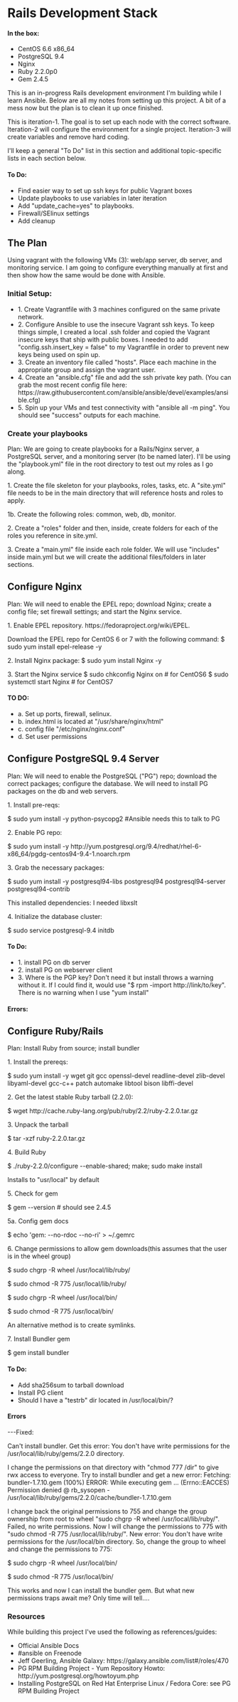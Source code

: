 <h1>Rails Development Stack</h1>
<h4>In the box:</h4>
<ul>
<li>CentOS 6.6 x86_64</li>
<li>PostgreSQL 9.4</li>
<li>Nginx</li>
<li>Ruby 2.2.0p0</li>
<li>Gem 2.4.5</li>
</ul>
<p>This is an in-progress Rails development environment I'm building while I learn Ansible.  Below are all my notes from setting up this project.  A bit of a mess now but the plan is to clean it up once finished.</p>

<p>This is iteration-1.  The goal is to set up each node with the correct software.  Iteration-2 will configure the environment for a single project.  Iteration-3 will create variables and remove hard coding.</p>

<p>I'll keep a general "To Do" list in this section and additional topic-specific lists in each section below.</p>

<h4>To Do:</h4>
<ul>
<li>Find easier way to set up ssh keys for public Vagrant boxes</li>
<li>Update playbooks to use variables in later iteration</li>
<li>Add "update_cache=yes" to playbooks.</li>
<li>Firewall/SElinux settings</li>
<li>Add cleanup</li>
</ul>
<h2>The Plan</h2>
Using vagrant with the following VMs (3): web/app server, db server, and monitoring service.  I am going to configure everything manually at first and then show how the same would be done with Ansible.

<h3>Initial Setup:</h3>
<ul>
	<li>1.  Create Vagrantfile with 3 machines configured on the same private network.</li>
	<li>2.  Configure Ansible to use the insecure Vagrant ssh keys.  To keep things simple, I created a local .ssh folder and copied the Vagrant insecure keys that ship with public boxes.  I needed to add "config.ssh.insert_key = false" to my Vagrantfile in order to prevent new keys being used on spin up.  </li>
	<li>3.  Create an inventory file called "hosts".  Place each machine in the appropriate group and assign the vagrant user. </li>
	<li>4. Create an "ansible.cfg" file and add the ssh private key path.  (You can grab the most recent config file here: https://raw.githubusercontent.com/ansible/ansible/devel/examples/ansible.cfg)</li>
	<li>5. Spin up your VMs and test connectivity with "ansible all -m ping".  You should see "success" outputs for each machine. </li>
</ul>

<h3>Create your playbooks</h3>
<p>Plan:  We are going to create playbooks for a Rails/Nginx server, a PostgreSQL server, and a monitoring server (to be named later).  I'll be using the "playbook.yml" file in the root directory to test out my roles as I go along.</p>
<p>1.  Create the file skeleton for your playbooks, roles, tasks, etc.  A "site.yml" file needs to be in the main directory that will reference hosts and roles to apply.</p>
<p>1b.  Create the following roles: common, web, db, monitor.</p>
<p>2.  Create a "roles" folder and then, inside, create folders for each of the roles you reference in site.yml.</p>
<p>3. Create a "main.yml" file inside each role folder.  We will use "includes" inside main.yml but we will create the additional files/folders in later sections.</p>

<h2>Configure Nginx</h2>
<p>Plan: We will need to enable the EPEL repo; download Nginx; create a config file; set firewall settings; and start the Nginx service.</p>

<p>1.  Enable EPEL repository.  https://fedoraproject.org/wiki/EPEL.  

Download the EPEL repo for CentOS 6 or 7 with the following command:
$ sudo yum install epel-release -y
</p>
<p>2.  Install Nginx package:
$ sudo yum install Nginx -y
</p>
<p>3.  Start the Nginx service
$ sudo chkconfig Nginx on # for CentOS6
$ sudo systemctl start Nginx # for CentOS7
</p>
<h4>TO DO:</h4>
<p><ul>
<li>a. Set up ports, firewall, selinux.</li>
<li>b. index.html is located at "/usr/share/nginx/html"</li>
<li>c. config file "/etc/nginx/nginx.conf"</li>
<li>d. Set user permissions</li>
</ul>
</p>
<h2>Configure PostgreSQL 9.4 Server</h2>
<p>Plan: We will need to enable the PostgreSQL ("PG") repo; download the correct packages; configure the database.  We will need to install PG packages on the db and web servers.
</p>
<p>1. Install pre-reqs:</p>
<p>
$ sudo yum install -y python-psycopg2 #Ansible needs this to talk to PG
</p>
<p>2. Enable PG repo:</p> 
<p>
$ sudo yum install -y http://yum.postgresql.org/9.4/redhat/rhel-6-x86_64/pgdg-centos94-9.4-1.noarch.rpm
</p>
<p>3. Grab the necessary packages:</p>
<p>
$ sudo yum install -y postgresql94-libs postgresql94 postgresql94-server postgresql94-contrib
</p>
This installed dependencies: I needed libxslt
</p>
<p>4. Initialize the database cluster:</p>
<p>
$ sudo service postgresql-9.4 initdb</p>

<h4>To Do:</h4>
<ul>
<li>1. install PG on db server</li>
<li>2. install PG on webserver client</li>
<li>3. Where is the PGP key?  Don't need it but install throws a warning without it.  If I could find it, would use "$ rpm -import http://link/to/key".  There is no warning when I use "yum install"</li>
</ul>

<h4>Errors:</h4>
<h2>Configure Ruby/Rails</h2>
<p>Plan:  Install Ruby from source; install bundler</p>

<p>1. Install the prereqs:</p>
<p>$ sudo yum install -y wget git gcc openssl-devel readline-devel zlib-devel libyaml-devel gcc-c++ patch automake libtool bison libffi-devel</p>

<p>2. Get the latest stable Ruby tarball (2.2.0):</p>
<p>$ wget http://cache.ruby-lang.org/pub/ruby/2.2/ruby-2.2.0.tar.gz</p>

<p>3. Unpack the tarball</p>
<p>$ tar -xzf ruby-2.2.0.tar.gz</p>

<p>4. Build Ruby</p>
<p>$ ./ruby-2.2.0/configure --enable-shared; make; sudo make install</p>
<p>Installs to "usr/local" by default</p>

<p>5. Check for gem</p>
<p>$ gem --version # should see 2.4.5</p>

<p>5a. Config gem docs</p>
<p>$ echo 'gem: --no-rdoc --no-ri' > ~/.gemrc</p>
<p>6. Change permissions to allow gem downloads(this assumes that the user is in the wheel group)</p>
<p>$ sudo chgrp -R wheel /usr/local/lib/ruby/</p>
<p>$ sudo chmod -R 775 /usr/local/lib/ruby/</p>
<p>$ sudo chgrp -R wheel /usr/local/bin/</p>
<p>$ sudo chmod -R 775 /usr/local/bin/</p>

<p>An alternative method is to create symlinks.</p>
<p>7. Install Bundler gem</p>
<p>$ gem install bundler</p>

<h4>To Do:</h4>
<ul>
<li>Add sha256sum to tarball download</li>
<li>Install PG client</li>
<li>Should I have a "testrb" dir located in /usr/local/bin/?</li>
</ul>
<h4>Errors</h4>
---Fixed:
<p> Can't install bundler.  Get this error: You don't have write permissions for the /usr/local/lib/ruby/gems/2.2.0 directory.</p>
<p>I change the permissions on that directory with "chmod 777 /dir" to give rwx access to everyone.  Try to install bundler and get a new error: Fetching: bundler-1.7.10.gem (100%)
ERROR:  While executing gem ... (Errno::EACCES)
    Permission denied @ rb_sysopen - /usr/local/lib/ruby/gems/2.2.0/cache/bundler-1.7.10.gem</p>
<p>I change back the original permissions to 755 and change the group ownership from root to wheel "sudo chgrp -R wheel /usr/local/lib/ruby/".  Failed, no write permissions.  Now I will change the permissions to 775 with "sudo chmod -R 775 /usr/local/lib/ruby/".  New error: You don't have write permissions for the /usr/local/bin directory.  So, change the group to wheel and change the permissions to 775:</p>
<p>$ sudo chgrp -R wheel /usr/local/bin/</p>
<p>$ sudo chmod -R 775 /usr/local/bin/</p>

<p>This works and now I can install the bundler gem.  But what new permissions traps await me?  Only time will tell....</p>

<h3>Resources</h3>
While building this project I've used the following as references/guides:
<ul>
<li>Official Ansible Docs</li>
<li>#ansible on Freenode</li>
<li>Jeff Geerling, Ansible Galaxy: https://galaxy.ansible.com/list#/roles/470</li>
<li>PG RPM Building Project - Yum Repository Howto: http://yum.postgresql.org/howtoyum.php</li>
<li>Installing PostgreSQL on Red Hat Enterprise Linux / Fedora Core: see PG RPM Building Project</li>
</ul>